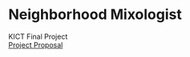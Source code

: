 # Neighborhood Mixologist
KICT Final Project <br>
<a href="https://outgoing-beast-a3b.notion.site/Neighborhood-Mixologist-1198bc5b0f4c8088bc8ac17cd3a909a6?pvs=25">Project Proposal</a>
